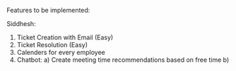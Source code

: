 Features to be implemented:

Siddhesh:
1) Ticket Creation with Email (Easy)
2) Ticket Resolution (Easy)
3) Calenders for every employee
4) Chatbot:
    a) Create meeting time recommendations based on free time
    b) 